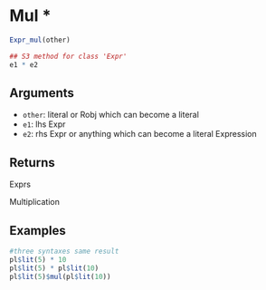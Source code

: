 # Mul *

```r
Expr_mul(other)

## S3 method for class 'Expr'
e1 * e2
```

## Arguments

- `other`: literal or Robj which can become a literal
- `e1`: lhs Expr
- `e2`: rhs Expr or anything which can become a literal Expression

## Returns

Exprs

Multiplication

## Examples

```r
#three syntaxes same result
pl$lit(5) * 10
pl$lit(5) * pl$lit(10)
pl$lit(5)$mul(pl$lit(10))
```